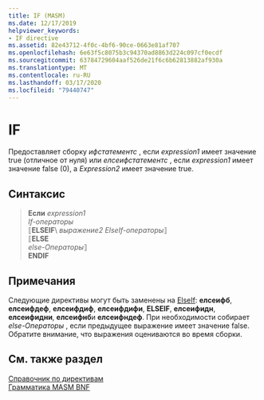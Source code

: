 ```yaml
---
title: IF (MASM)
ms.date: 12/17/2019
helpviewer_keywords:
- IF directive
ms.assetid: 82e43712-4f0c-4bf6-90ce-0663e81af707
ms.openlocfilehash: 6e63f5c8075b3c94370ad8863d224c097cf0ecdf
ms.sourcegitcommit: 63784729604aaf526de21f6c6b62813882af930a
ms.translationtype: MT
ms.contentlocale: ru-RU
ms.lasthandoff: 03/17/2020
ms.locfileid: "79440747"
---
```

# <a name="if"></a>IF

Предоставляет сборку *ифстатементс* , если *expression1* имеет значение true (отличное от нуля) или *елсеифстатементс* , если *expression1* имеет значение false (0), а *Expression2* имеет значение true.

## <a name="syntax"></a>Синтаксис

> **Если** *expression1*\
> *If-операторы*\
> ⟦**ELSEIF**\ *выражение2*
> *ElseIf-операторы*⟧ \
> ⟦**ELSE**\
> *else-Операторы*⟧ \
> **ENDIF**

## <a name="remarks"></a>Примечания

Следующие директивы могут быть заменены на [ElseIf](elseif-masm.md): **елсеифб**, **елсеифдеф**, **елсеифдиф**, **елсеифдифи**, **ELSEIF**, **елсеифидн**, **елсеифидни**, **елсеифнб**и **елсеифндеф**. При необходимости собирает *else-Операторы* , если предыдущее выражение имеет значение false. Обратите внимание, что выражения оцениваются во время сборки.

## <a name="see-also"></a>См. также раздел

[Справочник по директивам](directives-reference.md)\
[Грамматика MASM BNF](masm-bnf-grammar.md)
